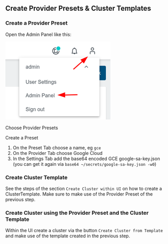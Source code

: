 ## Create Provider Presets & Cluster Templates

### Create a Provider Preset

Open the Admin Panel like this:

![](../img/admin_panel.png)

Choose Provider Presets

Create a Preset

1. On the Preset Tab choose a name, eg `gce`
1. On the Provider Tab choose Google Cloud
1. In the Settings Tab add the base64 encoded GCE google-sa-key.json (you can get it again via `base64 ~/secrets/google-sa-key.json -w0`)

### Create Cluster Template

See the steps of the section `Create Cluster within UI` on how to create a ClusterTemplate. Make sure to make use of the Provider Preset of the previous step.

<!-- TODO add kubectl commands for getting ProviderPreset and ClusterTemplate -->

### Create Cluster using the Provider Preset and the Cluster Template

Within the UI create a cluster via the button `Create Cluster from Template` and make use of the template created in the previous step.
